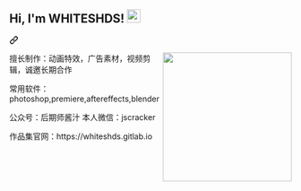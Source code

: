    </div>
    <article class="markdown-body entry-content container-lg f5" itemprop="text"><div class="markdown-heading" dir="auto"><h2 class="heading-element" dir="auto">Hi, I'm WHITESHDS! <a target="_blank" rel="noopener noreferrer nofollow" href="https://camo.githubusercontent.com/f1ed1bf87ba68443cc8c24eb67e9e64e11ef5c81017719950984a7ece15a4edc/68747470733a2f2f6769746875622e6769746875626173736574732e636f6d2f696d616765732f6d6f6e612d776869737065722e676966"><img src="https://camo.githubusercontent.com/f1ed1bf87ba68443cc8c24eb67e9e64e11ef5c81017719950984a7ece15a4edc/68747470733a2f2f6769746875622e6769746875626173736574732e636f6d2f696d616765732f6d6f6e612d776869737065722e676966" height="24" data-animated-image="" data-canonical-src="https://github.githubassets.com/images/mona-whisper.gif" style="max-width: 100%;"></a></h2><a id="user-content-hi-im-whiteshds-" class="anchor" aria-label="Permalink: Hi, I'm WHITESHDS! " href="#hi-im-whiteshds-"><svg class="octicon octicon-link" viewBox="0 0 16 16" version="1.1" width="16" height="16" aria-hidden="true"><path d="m7.775 3.275 1.25-1.25a3.5 3.5 0 1 1 4.95 4.95l-2.5 2.5a3.5 3.5 0 0 1-4.95 0 .751.751 0 0 1 .018-1.042.751.751 0 0 1 1.042-.018 1.998 1.998 0 0 0 2.83 0l2.5-2.5a2.002 2.002 0 0 0-2.83-2.83l-1.25 1.25a.751.751 0 0 1-1.042-.018.751.751 0 0 1-.018-1.042Zm-4.69 9.64a1.998 1.998 0 0 0 2.83 0l1.25-1.25a.751.751 0 0 1 1.042.018.751.751 0 0 1 .018 1.042l-1.25 1.25a3.5 3.5 0 1 1-4.95-4.95l2.5-2.5a3.5 3.5 0 0 1 4.95 0 .751.751 0 0 1-.018 1.042.751.751 0 0 1-1.042.018 1.998 1.998 0 0 0-2.83 0l-2.5 2.5a1.998 1.998 0 0 0 0 2.83Z"></path></svg></a></div>
<p dir="auto"><a target="_blank" rel="noopener noreferrer nofollow" href="https://camo.githubusercontent.com/190e7d3bb2ff91e8d67d7ddddf458fede09c5f391dc0e66c290c2bb9e84106fa/68747470733a2f2f6d656469612e67697068792e636f6d2f6d656469612f38333648694a633770677a7938694e58436e2f67697068792e676966"><img align="right" src="https://camo.githubusercontent.com/190e7d3bb2ff91e8d67d7ddddf458fede09c5f391dc0e66c290c2bb9e84106fa/68747470733a2f2f6d656469612e67697068792e636f6d2f6d656469612f38333648694a633770677a7938694e58436e2f67697068792e676966" width="230" data-animated-image="" data-canonical-src="https://media.giphy.com/media/836HiJc7pgzy8iNXCn/giphy.gif" style="max-width: 100%;"></a></p>
<p dir="auto">擅长制作：动画特效，广告素材，视频剪辑，诚邀长期合作</p>
<p dir="auto">常用软件：photoshop,premiere,aftereffects,blender</p>
<p dir="auto">公众号：后期师酱汁 本人微信：jscracker</p>
<p dir="auto">作品集官网：https://whiteshds.gitlab.io</p>       
</article>
  </div>
</div>
